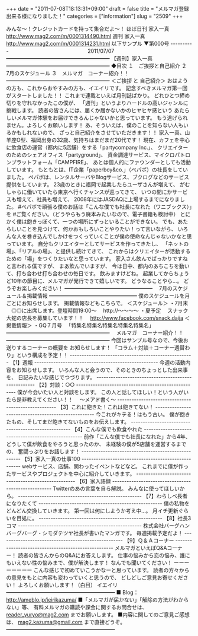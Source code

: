 +++
date = "2011-07-08T18:13:31+09:00"
draft = false
title = "メルマガ登録出来る様になりました！"
categories = ["information"]
slug = "2509"
+++

みんな～！クレジットカードを持って集合だよ～！
ほぼ日刊 家入一真
<a href="http://www.mag2.com/m/0001314490.html " target="_blank">http://www.mag2.com/m/0001314490.html</a>
週刊 家入一真
<a href="http://www.mag2.com/m/0001314231.html" target="_blank">http://www.mag2.com/m/0001314231.html</a>
以下サンプル
▼第000号
&#45;&#45;&#45;&#45;&#45;&#45;&#45;&#45;&#45;&#45;
　　　　　　　　　　　　　　　2011/07/07
━━━━━━━━━━━━━━━━━━━━
【週刊】家入一真
━━━━━━━━━━━━━━━━━━━━
◆目次
１　ご挨拶と自己紹介
２　7月のスケジュール
３　メルマガ　コーナー紹介！！
━━━━━━━━━━━━━━━━━━━━
＜ご挨拶 と 自己紹介＞
おはようの方も、これからおやすみの方も、イエイリです。
記念すべきメルマガ第一回がスタートしました！！
これまで連載といえば月刊誌ばかり。
どれひとつ締め切りを守れなかったこの僕が、
「週刊」というよりハードルの高いジャンルに挑戦します。
読者の皆さんには、届くか届かないかのヒヤヒヤ感という
あたらしいメルマガ体験をお届けできるんじゃないかと思っています。
もう逃げられません。よろしくお願いします！
あ、そういえば、僕のことを知らない人もいるかもしれないので、
ざっと自己紹介をさせていただきます！！
家入一真、山羊座O型、福岡出身の32歳、気持ちはまだまだ20代です！
現在、カフェを中心に飲食店の運営（都内に5店舗）をする「partycompany Inc.」、
クリエイターのためのシェアオフィス「partyground」、
資金調達サービス、マイクロパトロンプラットフォーム「CAMPFIRE」、
あとは個人的にファウンダーとしても活動しています。
もともとは、IT企業「paperboy&co.」（ペパボ）の社長をしていました。
ペパボは、レンタルサーバやBlogサービス、ブクログなどのサービス提供をしています。
23歳のときに福岡で起業したらユーザさんが増えて、
がむしゃらに働いていたら東京へ行くチャンスが巡ってきて、
いつの間にかサービスも増えて、社員も増えて、
2008年にはJASDAQに上場するまでになりました。
#ペパボで頑張る僕のお話は「こんな僕でも社長になれた（ワニブックス）」を
#ご覧ください。（どうやらもう廃本みたいなので、電子書籍も検討中）
とにかく僕は飽きっぽくて、一つの場所にずっといることができない。
でも、あたらしいことを見つけて、何かおもしろいことやりたい！って言いながら、
いろんな人を巻き込んでしかけをつくっていくことが僕の使命なんじゃないかなと思っています。
自分もクリエイターとしてサービスを作ってきたし、
「ネットの場」、「リアルの場」、と提供し続けてきて、
これからはクリエイターが活動するための「場」をつくりたいなと思っています。
家入さん飲んでばっかりですねと言われる僕ですが、
まあ飲んでいますが、
今は日中、都内のあちこちを動いて、打ち合わせ打ち合わせの毎日です。
飲みますけどね。
起業してからちょうど10年の節目に、メルマガが発行できて嬉しいです。
どうなることやら…。
どうぞお楽しみください！
━━━━━━━━━━━━━━━━━
　7月のスケジュール＆掲載情報
━━━━━━━━━━━━━━━━━
僕のスケジュールを月ごとにお知らせします。
掲載情報などもこちらで。
＜スケジュール＞
・7月末
　◎◎に出席します。登壇時間19:00～
　http://～～～～
・夏予定
　スナック大蛇の店長を募集しています！！
　http://www.facebook.com/snack.daija
＜掲載情報＞
・GQ７月号
　「特集名特集名特集名特集名特集名」
━━━━━━━━━━━━━━━━━━━━
　メルマガ　コーナー紹介！！
━━━━━━━━━━━━━━━━━━━━
今回はサンプル号なので、今後お送りするコーナーの概要を
お知らせします！
「コラム＋対談＋コーナー週替わり」という構成を予定！！
&#45;&#45;&#45;&#45;&#45;&#45;&#45;&#45;&#45;&#45;&#45;&#45;&#45;&#45;&#45;&#45;&#45;&#45;&#45;&#45;&#45;&#45;&#45;&#45;&#45;&#45;&#45;&#45;&#45;&#45;&#45;&#45;&#45;&#45;&#45;&#45;&#45;&#45;&#45;&#45;&#45;&#45;&#45;&#45;&#45;&#45;&#45;&#45;&#45;&#45;--
【1】週報
&#45;&#45;&#45;&#45;&#45;&#45;&#45;&#45;&#45;&#45;&#45;&#45;&#45;&#45;&#45;&#45;&#45;&#45;&#45;&#45;&#45;&#45;&#45;&#45;&#45;&#45;&#45;&#45;&#45;&#45;&#45;&#45;&#45;&#45;&#45;&#45;&#45;&#45;&#45;&#45;&#45;&#45;&#45;&#45;&#45;&#45;&#45;&#45;&#45;&#45;--
今週の活動内容をお知らせします。
いろんな人と会うので、そのときのちょっとした出来事を、
日記みたいな感じでつづります。
&#45;&#45;&#45;&#45;&#45;&#45;&#45;&#45;&#45;&#45;&#45;&#45;&#45;&#45;&#45;&#45;&#45;&#45;&#45;&#45;&#45;&#45;&#45;&#45;&#45;&#45;&#45;&#45;&#45;&#45;&#45;&#45;&#45;&#45;&#45;&#45;&#45;&#45;&#45;&#45;&#45;&#45;&#45;&#45;&#45;&#45;&#45;&#45;&#45;&#45;--
【2】対談：○○
&#45;&#45;&#45;&#45;&#45;&#45;&#45;&#45;&#45;&#45;&#45;&#45;&#45;&#45;&#45;&#45;&#45;&#45;&#45;&#45;&#45;&#45;&#45;&#45;&#45;&#45;&#45;&#45;&#45;&#45;&#45;&#45;&#45;&#45;&#45;&#45;&#45;&#45;&#45;&#45;&#45;&#45;&#45;&#45;&#45;&#45;&#45;&#45;&#45;&#45;--
僕が今会いたい人と対談をします。
この人と話してほしい！という人がいたら是非教えてください！！
　～メアド書く～
&#45;&#45;&#45;&#45;&#45;&#45;&#45;&#45;&#45;&#45;&#45;&#45;&#45;&#45;&#45;&#45;&#45;&#45;&#45;&#45;&#45;&#45;&#45;&#45;&#45;&#45;&#45;&#45;&#45;&#45;&#45;&#45;&#45;&#45;&#45;&#45;&#45;&#45;&#45;&#45;&#45;&#45;&#45;&#45;&#45;&#45;&#45;&#45;&#45;&#45;--
【3】これに飽きた！これは飽きてない！
&#45;&#45;&#45;&#45;&#45;&#45;&#45;&#45;&#45;&#45;&#45;&#45;&#45;&#45;&#45;&#45;&#45;&#45;&#45;&#45;&#45;&#45;&#45;&#45;&#45;&#45;&#45;&#45;&#45;&#45;&#45;&#45;&#45;&#45;&#45;&#45;&#45;&#45;&#45;&#45;&#45;&#45;&#45;&#45;&#45;&#45;&#45;&#45;&#45;&#45;--
今これがキテる！はもう古い。
僕が飽きたもの、そしてまだ飽きてないものをお伝えします。
&#45;&#45;&#45;&#45;&#45;&#45;&#45;&#45;&#45;&#45;&#45;&#45;&#45;&#45;&#45;&#45;&#45;&#45;&#45;&#45;&#45;&#45;&#45;&#45;&#45;&#45;&#45;&#45;&#45;&#45;&#45;&#45;&#45;&#45;&#45;&#45;&#45;&#45;&#45;&#45;&#45;&#45;&#45;&#45;&#45;&#45;&#45;&#45;&#45;&#45;--
【4】こんな僕でも飲食やれた
&#45;&#45;&#45;&#45;&#45;&#45;&#45;&#45;&#45;&#45;&#45;&#45;&#45;&#45;&#45;&#45;&#45;&#45;&#45;&#45;&#45;&#45;&#45;&#45;&#45;&#45;&#45;&#45;&#45;&#45;&#45;&#45;&#45;&#45;&#45;&#45;&#45;&#45;&#45;&#45;&#45;&#45;&#45;&#45;&#45;&#45;&#45;&#45;&#45;&#45;--
前作「こんな僕でも社長になれた」から4年、
どうして僕が飲食をやろうと思ったのか、
未経験の僕が5店舗を運営するまでの、
奮闘っぷりをお話します！
&#45;&#45;&#45;&#45;&#45;&#45;&#45;&#45;&#45;&#45;&#45;&#45;&#45;&#45;&#45;&#45;&#45;&#45;&#45;&#45;&#45;&#45;&#45;&#45;&#45;&#45;&#45;&#45;&#45;&#45;&#45;&#45;&#45;&#45;&#45;&#45;&#45;&#45;&#45;&#45;&#45;&#45;&#45;&#45;&#45;&#45;&#45;&#45;&#45;&#45;--
【5】家入一真の仕事100
&#45;&#45;&#45;&#45;&#45;&#45;&#45;&#45;&#45;&#45;&#45;&#45;&#45;&#45;&#45;&#45;&#45;&#45;&#45;&#45;&#45;&#45;&#45;&#45;&#45;&#45;&#45;&#45;&#45;&#45;&#45;&#45;&#45;&#45;&#45;&#45;&#45;&#45;&#45;&#45;&#45;&#45;&#45;&#45;&#45;&#45;&#45;&#45;&#45;&#45;--
webサービス、店舗、関わったイベントなどなど。
これまでに僕が作ったサービスやプロジェクトを中心に紹介していきます。
&#45;&#45;&#45;&#45;&#45;&#45;&#45;&#45;&#45;&#45;&#45;&#45;&#45;&#45;&#45;&#45;&#45;&#45;&#45;&#45;&#45;&#45;&#45;&#45;&#45;&#45;&#45;&#45;&#45;&#45;&#45;&#45;&#45;&#45;&#45;&#45;&#45;&#45;&#45;&#45;&#45;&#45;&#45;&#45;&#45;&#45;&#45;&#45;&#45;&#45;--
【6】家入語録
&#45;&#45;&#45;&#45;&#45;&#45;&#45;&#45;&#45;&#45;&#45;&#45;&#45;&#45;&#45;&#45;&#45;&#45;&#45;&#45;&#45;&#45;&#45;&#45;&#45;&#45;&#45;&#45;&#45;&#45;&#45;&#45;&#45;&#45;&#45;&#45;&#45;&#45;&#45;&#45;&#45;&#45;&#45;&#45;&#45;&#45;&#45;&#45;&#45;&#45;--
Twitterのあの言葉を自ら解説。
みんなに使ってほしいから。
&#45;&#45;&#45;&#45;&#45;&#45;&#45;&#45;&#45;&#45;&#45;&#45;&#45;&#45;&#45;&#45;&#45;&#45;&#45;&#45;&#45;&#45;&#45;&#45;&#45;&#45;&#45;&#45;&#45;&#45;&#45;&#45;&#45;&#45;&#45;&#45;&#45;&#45;&#45;&#45;&#45;&#45;&#45;&#45;&#45;&#45;&#45;&#45;&#45;&#45;--
【7】わらしべ長者になりたくて
&#45;&#45;&#45;&#45;&#45;&#45;&#45;&#45;&#45;&#45;&#45;&#45;&#45;&#45;&#45;&#45;&#45;&#45;&#45;&#45;&#45;&#45;&#45;&#45;&#45;&#45;&#45;&#45;&#45;&#45;&#45;&#45;&#45;&#45;&#45;&#45;&#45;&#45;&#45;&#45;&#45;&#45;&#45;&#45;&#45;&#45;&#45;&#45;&#45;&#45;--
僕の私物をどんどん交換していきます。
第一回は何にしようか考え中…。
月イチ更新ぐらいを目処に。
&#45;&#45;&#45;&#45;&#45;&#45;&#45;&#45;&#45;&#45;&#45;&#45;&#45;&#45;&#45;&#45;&#45;&#45;&#45;&#45;&#45;&#45;&#45;&#45;&#45;&#45;&#45;&#45;&#45;&#45;&#45;&#45;&#45;&#45;&#45;&#45;&#45;&#45;&#45;&#45;&#45;&#45;&#45;&#45;&#45;&#45;&#45;&#45;&#45;&#45;--
【8】社長3コマ
&#45;&#45;&#45;&#45;&#45;&#45;&#45;&#45;&#45;&#45;&#45;&#45;&#45;&#45;&#45;&#45;&#45;&#45;&#45;&#45;&#45;&#45;&#45;&#45;&#45;&#45;&#45;&#45;&#45;&#45;&#45;&#45;&#45;&#45;&#45;&#45;&#45;&#45;&#45;&#45;&#45;&#45;&#45;&#45;&#45;&#45;&#45;&#45;&#45;&#45;--
株式会社バーグハンバーグバーグ・シモダテツヤ社長が書いたマンガです。
毎週掲載予定だよ！
&#45;&#45;&#45;&#45;&#45;&#45;&#45;&#45;&#45;&#45;&#45;&#45;&#45;&#45;&#45;&#45;&#45;&#45;&#45;&#45;&#45;&#45;&#45;&#45;&#45;&#45;&#45;&#45;&#45;&#45;&#45;&#45;&#45;&#45;&#45;&#45;&#45;&#45;&#45;&#45;&#45;&#45;&#45;&#45;&#45;&#45;&#45;&#45;&#45;&#45;--
【9】Ｑ＆Ａコーナー
&#45;&#45;&#45;&#45;&#45;&#45;&#45;&#45;&#45;&#45;&#45;&#45;&#45;&#45;&#45;&#45;&#45;&#45;&#45;&#45;&#45;&#45;&#45;&#45;&#45;&#45;&#45;&#45;&#45;&#45;&#45;&#45;&#45;&#45;&#45;&#45;&#45;&#45;&#45;&#45;&#45;&#45;&#45;&#45;&#45;&#45;&#45;&#45;&#45;&#45;--
メルマガといえばQ&Aコーナー！
読者の皆さんからのQ&Aにお答えします。
仕事の悩みから恋の悩み、誰にもいえない性の悩みまで、僕が解決します！
なんでも聞いてください！
ーーーーーーーー
こんな感じで初めていこうかなーと思っています。
読者の方々からの意見をもとに内容も変わっていくと思うので、
どしどしご意見お寄せください！
よろしくお願いします！（白目）
イエイリ
━━━━━━━━━━━━━━━━━━━━━
■ Blog：http://ameblo.jp/ieirikazuma/
■「メルマガが届かない」「解除の方法がわからない」等、
有料メルマガの購読や課金に関するお問合せは、
reader_yuryo@mag2.com までお願いします。
■内容に関してのご意見ご感想は、
mag2.kazuma@gmail.com まで直接どうぞ。
━━━━━━━━━━━━━━━━━━━━━
